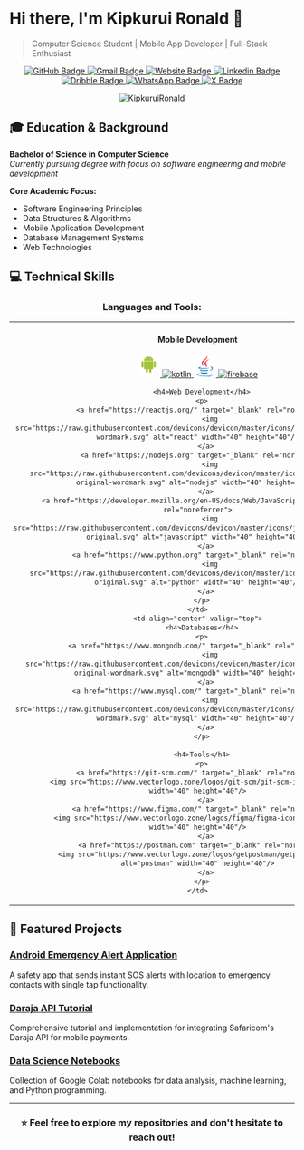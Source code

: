 # Hi there, I'm Kipkurui Ronald 👋

> Computer Science Student | Mobile App Developer | Full-Stack Enthusiast

<div align="center">
  
<a href="https://github.com/KipkuruiRonald" title="Exploring the world of code, one commit at a time! 🚀" target="_blank">
  <img src="https://img.shields.io/badge/-@KipkuruiRonald-%23181717?style=flat&logo=github" alt="GitHub Badge">
</a>
<a href="mailto:ronaldkipkiruibii819@gmail.com" target="_blank">
  <img src="https://img.shields.io/badge/-ronaldkipkiruibii819@gmail.com-c14438?style=flat&logo=Gmail&logoColor=white&link=mailto:ronaldkipkiruibii819@gmail.com" alt="Gmail Badge">
</a>
<a href="https://myportfolio-aldgg3i4z-kipkiruiclouds-projects.vercel.app" target="new">
  <img src="https://img.shields.io/website?color=0ab9e6&style=flat&logo=Internet&up_message=Portfolio&url=https://myportfolio-aldgg3i4z-kipkiruiclouds-projects.vercel.app" alt="Website Badge">
</a>
<a href="https://www.linkedin.com/in/ronald-bii" target="_blank">
  <img src="https://img.shields.io/badge/-@ronald--bii-blue?style=flat&logo=Linkedin&logoColor=white&link=https://www.linkedin.com/in/ronald-bii" alt="Linkedin Badge">
</a>
<a href="https://dribbble.com/kipkuruironald" target="_blank">
  <img src="https://img.shields.io/badge/-kipkuruironald-E64785?style=flat&logo=dribbble&logoColor=white&link=https://dribbble.com/kipkuruironald" alt="Dribble Badge">
</a>
<a href="https://wa.me/254799333014" target="_blank">
  <img src="https://img.shields.io/badge/-WhatsApp-25D366?style=flat&logo=whatsapp&logoColor=white&link=https://wa.me/254799333014" alt="WhatsApp Badge">
</a>
<a href="https://x.com/bii_ronnie" target="_blank">
  <img src="https://img.shields.io/badge/-@bii_ronnie-1DA1F2?style=flat&logo=x&logoColor=white&link=https://x.com/bii_ronnie" alt="X Badge">
</a>

</div>

<p align="center"> <img src="https://komarev.com/ghpvc/?username=KipkuruiRonald&label=Profile%20views&color=0e75b6&style=flat" alt="KipkuruiRonald" /> </p>

## 🎓 Education & Background

**Bachelor of Science in Computer Science**  
*Currently pursuing degree with focus on software engineering and mobile development*

**Core Academic Focus:**
- Software Engineering Principles
- Data Structures & Algorithms
- Mobile Application Development
- Database Management Systems
- Web Technologies

## 💻 Technical Skills

<h3 align="center">Languages and Tools:</h3>

<table align="center">
  <tr>
    <td align="center" valign="top">
      <h4>Mobile Development</h4>
      <p>
        <a href="https://developer.android.com" target="_blank" rel="noreferrer">
          <img src="https://raw.githubusercontent.com/devicons/devicon/master/icons/android/android-original-wordmark.svg" alt="android" width="40" height="40"/>
        </a>
        <a href="https://kotlinlang.org" target="_blank" rel="noreferrer">
          <img src="https://www.vectorlogo.zone/logos/kotlinlang/kotlinlang-icon.svg" alt="kotlin" width="40" height="40"/>
        </a>
        <a href="https://www.java.com" target="_blank" rel="noreferrer">
          <img src="https://raw.githubusercontent.com/devicons/devicon/master/icons/java/java-original.svg" alt="java" width="40" height="40"/>
        </a>
        <a href="https://firebase.google.com/" target="_blank" rel="noreferrer">
          <img src="https://www.vectorlogo.zone/logos/firebase/firebase-icon.svg" alt="firebase" width="40" height="40"/>
        </a>
      </p>
      
      <h4>Web Development</h4>
      <p>
        <a href="https://reactjs.org/" target="_blank" rel="noreferrer">
          <img src="https://raw.githubusercontent.com/devicons/devicon/master/icons/react/react-original-wordmark.svg" alt="react" width="40" height="40"/>
        </a>
        <a href="https://nodejs.org" target="_blank" rel="noreferrer">
          <img src="https://raw.githubusercontent.com/devicons/devicon/master/icons/nodejs/nodejs-original-wordmark.svg" alt="nodejs" width="40" height="40"/>
        </a>
        <a href="https://developer.mozilla.org/en-US/docs/Web/JavaScript" target="_blank" rel="noreferrer">
          <img src="https://raw.githubusercontent.com/devicons/devicon/master/icons/javascript/javascript-original.svg" alt="javascript" width="40" height="40"/>
        </a>
        <a href="https://www.python.org" target="_blank" rel="noreferrer">
          <img src="https://raw.githubusercontent.com/devicons/devicon/master/icons/python/python-original.svg" alt="python" width="40" height="40"/>
        </a>
      </p>
    </td>
    <td align="center" valign="top">
      <h4>Databases</h4>
      <p>
        <a href="https://www.mongodb.com/" target="_blank" rel="noreferrer">
          <img src="https://raw.githubusercontent.com/devicons/devicon/master/icons/mongodb/mongodb-original-wordmark.svg" alt="mongodb" width="40" height="40"/>
        </a>
        <a href="https://www.mysql.com/" target="_blank" rel="noreferrer">
          <img src="https://raw.githubusercontent.com/devicons/devicon/master/icons/mysql/mysql-original-wordmark.svg" alt="mysql" width="40" height="40"/>
        </a>
      </p>
      
      <h4>Tools</h4>
      <p>
        <a href="https://git-scm.com/" target="_blank" rel="noreferrer">
          <img src="https://www.vectorlogo.zone/logos/git-scm/git-scm-icon.svg" alt="git" width="40" height="40"/>
        </a>
        <a href="https://www.figma.com/" target="_blank" rel="noreferrer">
          <img src="https://www.vectorlogo.zone/logos/figma/figma-icon.svg" alt="figma" width="40" height="40"/>
        </a>
        <a href="https://postman.com" target="_blank" rel="noreferrer">
          <img src="https://www.vectorlogo.zone/logos/getpostman/getpostman-icon.svg" alt="postman" width="40" height="40"/>
        </a>
      </p>
    </td>
  </tr>
</table>

## 🚀 Featured Projects

### [Android Emergency Alert Application](https://github.com/KipkuruiRonald/alertify)
A safety app that sends instant SOS alerts with location to emergency contacts with single tap functionality.

### [Daraja API Tutorial](https://github.com/KipkuruiRonald/daraja-api)
Comprehensive tutorial and implementation for integrating Safaricom's Daraja API for mobile payments.

### [Data Science Notebooks](https://github.com/KipkuruiRonald/data-science)
Collection of Google Colab notebooks for data analysis, machine learning, and Python programming.

---

<div align="center">

### ⭐ Feel free to explore my repositories and don't hesitate to reach out!

</div>